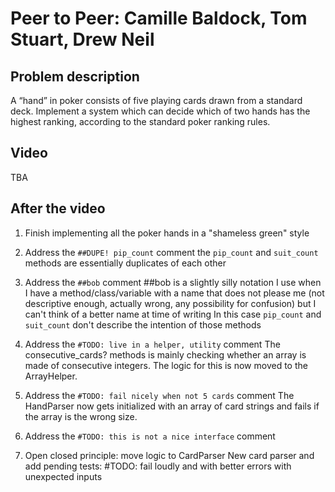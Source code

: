 # Peer to Peer: Camille Baldock, Tom Stuart, Drew Neil 

## Problem description

A “hand” in poker consists of five playing cards drawn from a standard deck. Implement a system which can decide which of two hands has the highest ranking, according to the standard poker ranking rules.

## Video

TBA

## After the video

1) Finish implementing all the poker hands
in a "shameless green" style

2) Address the ```##DUPE! pip_count``` comment
the ```pip_count``` and ```suit_count``` methods are essentially duplicates of each other

3) Address the ```##bob``` comment
##bob is a slightly silly notation I use when I have a method/class/variable with a name that does not please me (not descriptive enough, actually wrong, any possibility for confusion) but I can't think of a better name at time of writing
In this case ```pip_count``` and ```suit_count``` don't describe the intention of those methods

4) Address the ```#TODO: live in a helper, utility``` comment
The consecutive_cards? methods is mainly checking whether an array is made of consecutive integers. The logic for this is now moved to the ArrayHelper. 

5) Address the ```#TODO: fail nicely when not 5 cards``` comment
The HandParser now gets initialized with an array of card strings and fails if the array is the wrong size.

6) Address the ```#TODO: this is not a nice interface``` comment

7) Open closed principle: move logic to CardParser
New card parser and add pending tests:
#TODO: fail loudly and with better errors with unexpected inputs
